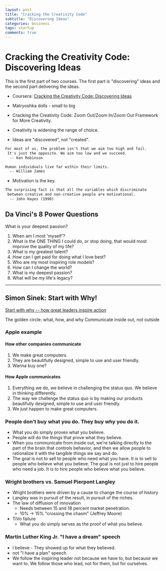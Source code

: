 ```yaml
---
layout: post
title: "Cracking the Creativity Code"
subtitle: "Discovering Ideas"
categories: business
tags: startup
comments: true
---
```

# Cracking the Creativity Code: Discovering Ideas
This is the first part of two courses.
The first part is "discovering" ideas and the second part delivering the ideas.
* Coursera: [Cracking the Creativity Code: Discovering Ideas](https://www.coursera.org/learn/startup-entrepreneurship-discovering-ideas)

* Matryoshka dolls - small to big
* Cracking the Creativity Code: Zoom Out/Zoom In/Zoom Out Framework for More Creativity.
* Creativity is widening the range of choice.
* Ideas are "discovered", not "created".

```markdown
For most of us, the problem isn't that we aim too high and fail.
 It's just the opposite. We aim too low and we succeed.
  -- Ken Robinson
```

```markdown
Human individuals live far within their limits.
  -- William James
```
* Motivation is the key.
```markdown
The surprising fact is that all the variables which discriminate
 between creative and non-creative people are motivational.
  -- John Hayes (1990)
```

## Da Vinci's 8 Power Questions
What is your deepest passion?
1. When am I most 'myself'?
2. What is the ONE THING I could do, or stop doing, that would most improve the quality of my life?
3. What is my greatest talent?
4. How can I get paid for doing what I love best?
5. Who are my most inspiring role models?
6. How can I change the world?
7. What is my deepest passion?
8. What will be my life's legacy?

-------
## Simon Sinek: Start with Why!
[Start with why -- how great leaders inspire action](https://youtu.be/u4ZoJKF_VuA)

The golden circle: what, how, and why
Communicate inside out, not outside 

### Apple example
#### How other companies communicate
1. We make great computers.
2. They are beautifully designed, simple to use and user friendly.
3. Wanna buy one?

#### How Apple communicates
1. Everything we do, we believe in challenging the status quo.
We believe in thinking differently.
2. The way we challenge the status quo is by making our products
beautifully designed, simple to use and user friendly.
3. We just happen to make great computers. 
  
### People don't buy what you do. They buy why you do it.
* What you do simply proves what you believe.
* People will do the things that prove what they believe.
*  When you communicate from inside out,
we're talking directly to the part of the brain that controls behavior,
and then we allow people to rationalize it with the tangible things we say and do.
* The goal is not to sell to people who need what you have.
 It is to sell to people who believe what you believe.
 The goal is not just to hire people who need a job.
 It is to hire people who believe what you believe.

### Wright brothers vs. Samuel Pierpont Langley
  * Wright brothers were driven by a cause to change the course of history
  * Langley was in pursuit of the result, in pursuit of the riches.
* The law of diffusion of innovation
  * Needs between 15 and 18 percent market penetration.
  * 10% -> 15% "crossing the chasm" (Jeffrey Moore)
* TiVo failure
  * What you do simply serves as the proof of what you believe.
  
### Martin Luther King Jr. "I have a dream" speech
  * I believe - They showed up for what they believed.
  * not "I have a plan" speech
* We follow the inspiring leader not because we have to,
but because we want to. We follow those who lead, not for them,
but for ourselves.
 